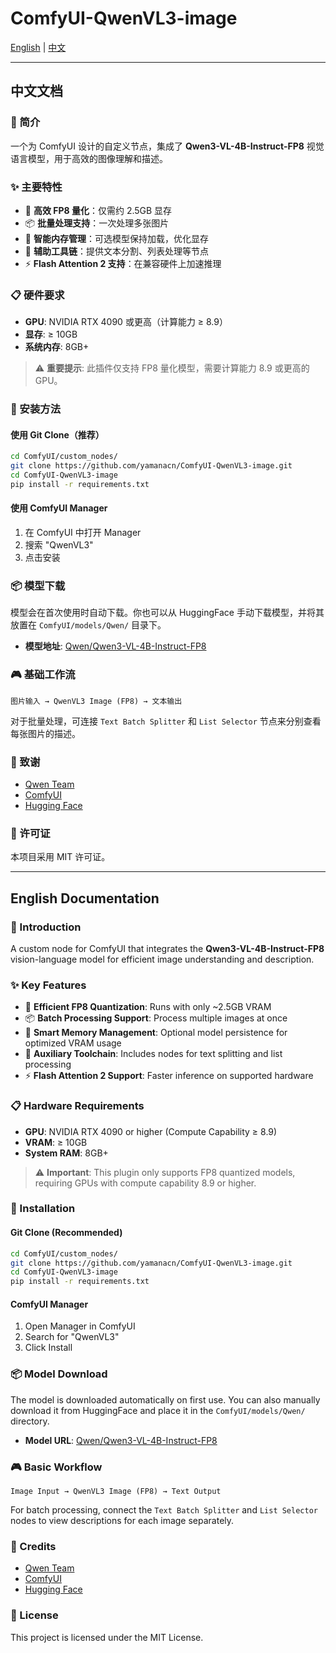 # ComfyUI-QwenVL3-image

[English](#english) | [中文](#中文)

---

<a name="中文"></a>
## 中文文档

### 📖 简介

一个为 ComfyUI 设计的自定义节点，集成了 **Qwen3-VL-4B-Instruct-FP8** 视觉语言模型，用于高效的图像理解和描述。

### ✨ 主要特性

- 🚀 **高效 FP8 量化**：仅需约 2.5GB 显存
- 📦 **批量处理支持**：一次处理多张图片
- 💾 **智能内存管理**：可选模型保持加载，优化显存
- 🔧 **辅助工具链**：提供文本分割、列表处理等节点
- ⚡ **Flash Attention 2 支持**：在兼容硬件上加速推理

### 📋 硬件要求

- **GPU**: NVIDIA RTX 4090 或更高（计算能力 ≥ 8.9）
- **显存**: ≥ 10GB
- **系统内存**: 8GB+

> ⚠️ **重要提示**: 此插件仅支持 FP8 量化模型，需要计算能力 8.9 或更高的 GPU。

### 🔧 安装方法

#### 使用 Git Clone（推荐）

```bash
cd ComfyUI/custom_nodes/
git clone https://github.com/yamanacn/ComfyUI-QwenVL3-image.git
cd ComfyUI-QwenVL3-image
pip install -r requirements.txt
```

#### 使用 ComfyUI Manager

1.  在 ComfyUI 中打开 Manager
2.  搜索 "QwenVL3"
3.  点击安装

### 📦 模型下载

模型会在首次使用时自动下载。你也可以从 HuggingFace 手动下载模型，并将其放置在 `ComfyUI/models/Qwen/` 目录下。

- **模型地址**: [Qwen/Qwen3-VL-4B-Instruct-FP8](https://huggingface.co/Qwen/Qwen3-VL-4B-Instruct-FP8)

### 🎮 基础工作流

```
图片输入 → QwenVL3 Image (FP8) → 文本输出
```

对于批量处理，可连接 `Text Batch Splitter` 和 `List Selector` 节点来分别查看每张图片的描述。

### 🙏 致谢

- [Qwen Team](https://github.com/QwenLM/Qwen)
- [ComfyUI](https://github.com/comfyanonymous/ComfyUI)
- [Hugging Face](https://huggingface.co/)

### 📄 许可证

本项目采用 MIT 许可证。

---

<a name="english"></a>
## English Documentation

### 📖 Introduction

A custom node for ComfyUI that integrates the **Qwen3-VL-4B-Instruct-FP8** vision-language model for efficient image understanding and description.

### ✨ Key Features

- 🚀 **Efficient FP8 Quantization**: Runs with only ~2.5GB VRAM
- 📦 **Batch Processing Support**: Process multiple images at once
- 💾 **Smart Memory Management**: Optional model persistence for optimized VRAM usage
- 🔧 **Auxiliary Toolchain**: Includes nodes for text splitting and list processing
- ⚡ **Flash Attention 2 Support**: Faster inference on supported hardware

### 📋 Hardware Requirements

- **GPU**: NVIDIA RTX 4090 or higher (Compute Capability ≥ 8.9)
- **VRAM**: ≥ 10GB
- **System RAM**: 8GB+

> ⚠️ **Important**: This plugin only supports FP8 quantized models, requiring GPUs with compute capability 8.9 or higher.

### 🔧 Installation

#### Git Clone (Recommended)

```bash
cd ComfyUI/custom_nodes/
git clone https://github.com/yamanacn/ComfyUI-QwenVL3-image.git
cd ComfyUI-QwenVL3-image
pip install -r requirements.txt
```

#### ComfyUI Manager

1.  Open Manager in ComfyUI
2.  Search for "QwenVL3"
3.  Click Install

### 📦 Model Download

The model is downloaded automatically on first use. You can also manually download it from HuggingFace and place it in the `ComfyUI/models/Qwen/` directory.

- **Model URL**: [Qwen/Qwen3-VL-4B-Instruct-FP8](https://huggingface.co/Qwen/Qwen3-VL-4B-Instruct-FP8)

### 🎮 Basic Workflow

```
Image Input → QwenVL3 Image (FP8) → Text Output
```

For batch processing, connect the `Text Batch Splitter` and `List Selector` nodes to view descriptions for each image separately.

### 🙏 Credits

- [Qwen Team](https://github.com/QwenLM/Qwen)
- [ComfyUI](https://github.com/comfyanonymous/ComfyUI)
- [Hugging Face](https://huggingface.co/)

### 📄 License

This project is licensed under the MIT License.

